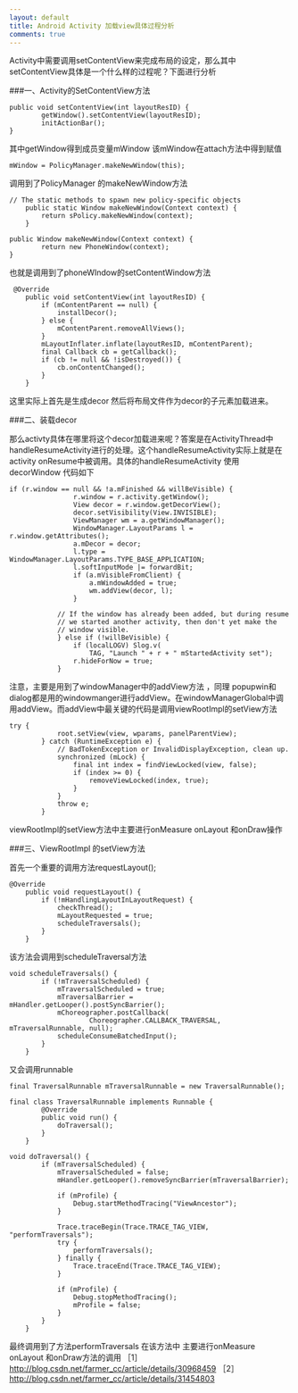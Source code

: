 ```yaml
---
layout: default
title: Android Activity 加载view具体过程分析
comments: true
---
```


Activity中需要调用setContentView来完成布局的设定，那么其中setContentView具体是一个什么样的过程呢？下面进行分析

###一、Activity的SetContentView方法

```
public void setContentView(int layoutResID) {
        getWindow().setContentView(layoutResID);
        initActionBar();
}
```

其中getWindow得到成员变量mWindow
该mWindow在attach方法中得到赋值

```
mWindow = PolicyManager.makeNewWindow(this);
```

调用到了PolicyManager 的makeNewWindow方法

```
// The static methods to spawn new policy-specific objects
    public static Window makeNewWindow(Context context) {
        return sPolicy.makeNewWindow(context);
    }

public Window makeNewWindow(Context context) {
        return new PhoneWindow(context);
}

```

也就是调用到了phoneWIndow的setContentWindow方法

```
 @Override
    public void setContentView(int layoutResID) {
        if (mContentParent == null) {
            installDecor();
        } else {
            mContentParent.removeAllViews();
        }
        mLayoutInflater.inflate(layoutResID, mContentParent);
        final Callback cb = getCallback();
        if (cb != null && !isDestroyed()) {
            cb.onContentChanged();
        }
    }
```

这里实际上首先是生成decor
然后将布局文件作为decor的子元素加载进来。

###二、装载decor

那么activty具体在哪里将这个decor加载进来呢？答案是在ActivityThread中handleResumeActivity进行的处理。这个handleResumeActivity实际上就是在activity onResume中被调用。具体的handleResumeActivity 使用decorWindow 代码如下

```
if (r.window == null && !a.mFinished && willBeVisible) {
                r.window = r.activity.getWindow();
                View decor = r.window.getDecorView();
                decor.setVisibility(View.INVISIBLE);
                ViewManager wm = a.getWindowManager();
                WindowManager.LayoutParams l = r.window.getAttributes();
                a.mDecor = decor;
                l.type = WindowManager.LayoutParams.TYPE_BASE_APPLICATION;
                l.softInputMode |= forwardBit;
                if (a.mVisibleFromClient) {
                    a.mWindowAdded = true;
                    wm.addView(decor, l);
                }

            // If the window has already been added, but during resume
            // we started another activity, then don't yet make the
            // window visible.
            } else if (!willBeVisible) {
                if (localLOGV) Slog.v(
                    TAG, "Launch " + r + " mStartedActivity set");
                r.hideForNow = true;
            }
```

注意，主要是用到了windowManager中的addView方法 ，同理 popupwin和dialog都是用的windowmanger进行addView。在windowManagerGlobal中调用addView。而addView中最关键的代码是调用viewRootImpl的setView方法

```
try {
            root.setView(view, wparams, panelParentView);
        } catch (RuntimeException e) {
            // BadTokenException or InvalidDisplayException, clean up.
            synchronized (mLock) {
                final int index = findViewLocked(view, false);
                if (index >= 0) {
                    removeViewLocked(index, true);
                }
            }
            throw e;
        }
```
viewRootImpl的setView方法中主要进行onMeasure onLayout 和onDraw操作


###三、ViewRootImpl 的setView方法

首先一个重要的调用方法requestLayout();

```
@Override
    public void requestLayout() {
        if (!mHandlingLayoutInLayoutRequest) {
            checkThread();
            mLayoutRequested = true;
            scheduleTraversals();
        }
    }
```

该方法会调用到scheduleTraversal方法

```
void scheduleTraversals() {
        if (!mTraversalScheduled) {
            mTraversalScheduled = true;
            mTraversalBarrier = mHandler.getLooper().postSyncBarrier();
            mChoreographer.postCallback(
                    Choreographer.CALLBACK_TRAVERSAL, mTraversalRunnable, null);
            scheduleConsumeBatchedInput();
        }
    }
```

又会调用runnable

```
final TraversalRunnable mTraversalRunnable = new TraversalRunnable();

final class TraversalRunnable implements Runnable {
        @Override
        public void run() {
            doTraversal();
        }
    }

void doTraversal() {
        if (mTraversalScheduled) {
            mTraversalScheduled = false;
            mHandler.getLooper().removeSyncBarrier(mTraversalBarrier);

            if (mProfile) {
                Debug.startMethodTracing("ViewAncestor");
            }

            Trace.traceBegin(Trace.TRACE_TAG_VIEW, "performTraversals");
            try {
                performTraversals();
            } finally {
                Trace.traceEnd(Trace.TRACE_TAG_VIEW);
            }

            if (mProfile) {
                Debug.stopMethodTracing();
                mProfile = false;
            }
        }
    }
```

最终调用到了方法performTraversals
在该方法中 主要进行onMeasure onLayout 和onDraw方法的调用
［1］http://blog.csdn.net/farmer_cc/article/details/30968459
［2］http://blog.csdn.net/farmer_cc/article/details/31454803